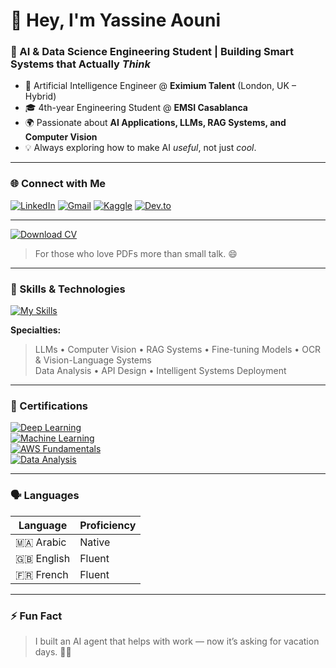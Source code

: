 # 👋 Hey, I'm Yassine Aouni  

### 🤖 AI & Data Science Engineering Student | Building Smart Systems that Actually *Think*  

- 💼 Artificial Intelligence Engineer @ **Eximium Talent** (London, UK – Hybrid)  
- 🎓 4th-year Engineering Student @ **EMSI Casablanca**  
- 🌍 Passionate about **AI Applications, LLMs, RAG Systems, and Computer Vision**  
- 💡 Always exploring how to make AI *useful*, not just *cool*.  

---

### 🌐 Connect with Me  

[![LinkedIn](https://img.shields.io/badge/LinkedIn-Profile-blue?style=flat&logo=linkedin&logoColor=white)](https://www.linkedin.com/in/demo-link)
[![Gmail](https://img.shields.io/badge/Gmail-Email-red?style=flat&logo=gmail&logoColor=white)](mailto:demo@gmail.com)
[![Kaggle](https://img.shields.io/badge/Kaggle-Profile-20BEFF?style=flat&logo=kaggle&logoColor=white)](https://www.kaggle.com/demo)
[![Dev.to](https://img.shields.io/badge/Dev.to-Blog-000000?style=flat&logo=devdotto&logoColor=white)](https://dev.to/demo)

---

[![Download CV](https://img.shields.io/badge/Download%20CV-PDF-8A2BE2?style=for-the-badge&logo=adobeacrobatreader&logoColor=white)](https://github.com/yassine-AO/yassine-AO/raw/main/Yassine_Aouni_CV.pdf)
> For those who love PDFs more than small talk. 😄
---

### 🧠 Skills & Technologies  

[![My Skills](https://skillicons.dev/icons?i=python,java,cpp,pytorch,opencv,flask,fastapi,django,html,css,js,tailwind,bootstrap,mysql,mongodb,git,linux,docker,aws)](https://skillicons.dev)

**Specialties:**  
> LLMs • Computer Vision • RAG Systems • Fine-tuning Models • OCR & Vision-Language Systems  
> Data Analysis • API Design • Intelligent Systems Deployment  

---

### 📜 Certifications  

[![Deep Learning](https://img.shields.io/badge/Deep%20Learning-Coursera-0066CC?style=for-the-badge&logo=coursera&logoColor=white)](https://www.coursera.org/demo-link)  
[![Machine Learning](https://img.shields.io/badge/Machine%20Learning-IBM-0C63E7?style=for-the-badge&logo=ibm&logoColor=white)](https://www.ibm.com/demo-link)  
[![AWS Fundamentals](https://img.shields.io/badge/AWS%20Fundamentals-Amazon%20Web%20Services-FF9900?style=for-the-badge&logo=amazonaws&logoColor=white)](https://aws.amazon.com/demo-link)  
[![Data Analysis](https://img.shields.io/badge/Data%20Analysis-Kaggle-20BEFF?style=for-the-badge&logo=kaggle&logoColor=white)](https://kaggle.com/demo-link)  

---

### 🗣️ Languages  

| Language | Proficiency |
|-----------|--------------|
| 🇲🇦 Arabic | Native |
| 🇬🇧 English | Fluent |
| 🇫🇷 French | Fluent |

---

### ⚡ Fun Fact  

> I built an AI agent that helps with work — now it’s asking for vacation days. 🌴🤖 
